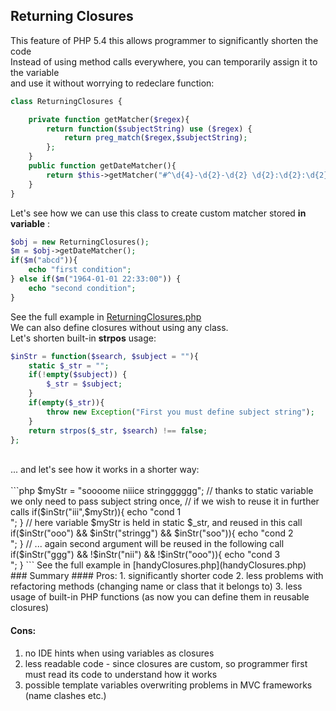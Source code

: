 ## Returning Closures
This feature of PHP 5.4 this allows programmer to significantly shorten the code <br />
Instead of using method calls everywhere, you can temporarily assign it to the variable <br />
and use it without worrying to redeclare function: <br />
```php
class ReturningClosures {

    private function getMatcher($regex){
        return function($subjectString) use ($regex) {
            return preg_match($regex,$subjectString);  
        };
    }
    public function getDateMatcher(){
        return $this->getMatcher("#^\d{4}-\d{2}-\d{2} \d{2}:\d{2}:\d{2}$#");
    }
}
```
Let's see how we can use this class to create custom matcher stored **in variable** : <br />
```php
$obj = new ReturningClosures();
$m = $obj->getDateMatcher();
if($m("abcd")){
    echo "first condition";
} else if($m("1964-01-01 22:33:00")) {
    echo "second condition";
}
```
See the full example in [ReturningClosures.php](ReturningClosures.php)<br />
We can also define closures without using any class.<br />
Let's shorten built-in **strpos** usage: <br />
```php
$inStr = function($search, $subject = ""){ 
    static $_str = ""; 
    if(!empty($subject)) {
        $_str = $subject;
    }
    if(empty($_str)){
        throw new Exception("First you must define subject string");
    }
    return strpos($_str, $search) !== false; 
};
```
<br />
... and let's see how it works in a shorter way:<br />
<br />
```php
$myStr = "soooome niiice stringggggg";
// thanks to static variable we only need to pass subject string once,
// if we wish to reuse it in further calls
if($inStr("iii",$myStr)){
    echo "cond 1 <br />";
}
// here variable $myStr is held in static $_str, and reused in this call
if($inStr("ooo") && $inStr("stringg") && $inStr("soo")){
    echo "cond 2 <br />";
}
// ... again second argument will be reused in the following call
if($inStr("ggg") && !$inStr("nii") && !$inStr("ooo")){
    echo "cond 3 <br />";
}
```
See the full example in [handyClosures.php](handyClosures.php)<br />
### Summary 
#### Pros:
 1. significantly shorter code
 2. less problems with refactoring methods (changing name or class that it belongs to)
 3. less usage of built-in PHP functions (as now you can define them in reusable closures)

#### Cons: 
 1. no IDE hints when using variables as closures
 2. less readable code - since closures are custom, so programmer first must read its code to understand how it works
 3. possible template variables overwriting problems in MVC frameworks (name clashes etc.)
 